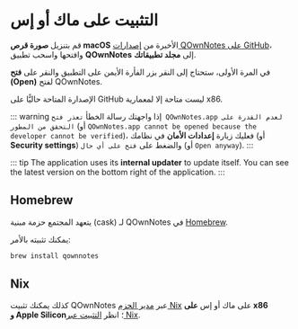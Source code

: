 # التثبيت على ماك أو إس

قم بتنزيل **صورة قرص macOS** الأخيرة من [إصدارات QOwnNotes على GitHub](https://github.com/pbek/QOwnNotes/releases)، وافتحها واسحب تطبيق **QOwnNotes** إلى **مجلد تطبيقاتك**.

في المرة الأولى، ستحتاج إلى النقر بزر الفأرة الأيمن على التطبيق والنقر على **فتح (Open)** لفتح QOwnNotes.

الإصدارة المتاحة حاليًّا على GitHub ليست متاحة إلا لمعمارية x86.

::: warning
إذا واجهتك رسالة الخطأ `تعذر فتح QOwnNotes.app لعدم القدرة على التحقق من المطور` (أو `QOwnNotes.app cannot be opened because the developer cannot be verified`)، فعليك زيارة **إعدادات الأمان** في نظامك (أو **Security settings**) والضغط على `فتح على أي حال` (أو `Open anyway`).
:::

::: tip
The application uses its **internal updater** to update itself. You can see the latest version on the bottom right of the application.
:::

## Homebrew

يتعهد المجتمع حزمة مبنية (cask) لـ&nbsp;QOwnNotes في [Homebrew](https://formulae.brew.sh/cask/qownnotes).

يمكنك تثبيته بالأمر:

```bash
brew install qownnotes
```

## Nix

كذلك يمكنك تثبيت QOwnNotes عبر [مدير الحزم Nix](https://wiki.nixos.org/wiki/Nix_package_manager) على ماك&nbsp;أو&nbsp;إس **على x86 و&nbsp;Apple&nbsp;Silicon**؛ انظر [التثبيت عبر Nix](./nix.md).
